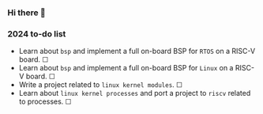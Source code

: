 ### Hi there 👋

<!--
**Jer6y/Jer6y** is a ✨ _special_ ✨ repository because its `README.md` (this file) appears on your GitHub profile.

Here are some ideas to get you started:

- 🔭 I’m currently working on ...
- 🌱 I’m currently learning ...
- 👯 I’m looking to collaborate on ...
- 🤔 I’m looking for help with ...
- 💬 Ask me about ...
- 📫 How to reach me: ...
- 😄 Pronouns: ...
- ⚡ Fun fact: ...
-->

### 2024 to-do list

- Learn about `bsp` and implement a full on-board BSP for `RTOS` on a RISC-V board.     ☐
- Learn about `bsp` and implement a full on-board BSP for `Linux` on a RISC-V board.   ☐
- Write a project related to `linux kernel modules`.   ☐
- Learn about `linux kernel processes` and port a project to `riscv` related to processes.   ☐

